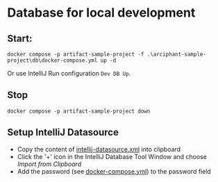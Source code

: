 # Database for local development

## Start: 
```
docker compose -p artifact-sample-project -f .\arciphant-sample-project\db\docker-compose.yml up -d
```

Or use IntelliJ Run configuration `Dev DB Up`.

## Stop

```
docker compose -p artifact-sample-project down
```

## Setup IntelliJ Datasource

* Copy the content of [intellij-datasource.xml](./intellij-datasource.xml) into clipboard
* Click the '+' icon in the IntelliJ Database Tool Window and choose *Import from Clipboard*
* Add the password (see [docker-compose.yml](./docker-compose.yml)) to the password field
